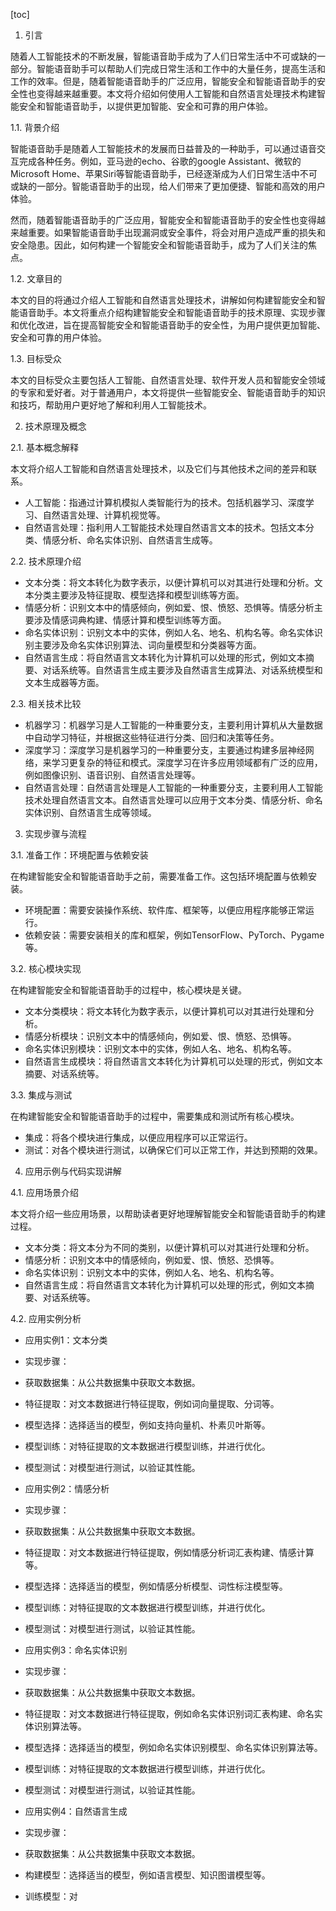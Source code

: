 
[toc]                    
                
                
1. 引言

随着人工智能技术的不断发展，智能语音助手成为了人们日常生活中不可或缺的一部分。智能语音助手可以帮助人们完成日常生活和工作中的大量任务，提高生活和工作的效率。但是，随着智能语音助手的广泛应用，智能安全和智能语音助手的安全性也变得越来越重要。本文将介绍如何使用人工智能和自然语言处理技术构建智能安全和智能语音助手，以提供更加智能、安全和可靠的用户体验。

1.1. 背景介绍

智能语音助手是随着人工智能技术的发展而日益普及的一种助手，可以通过语音交互完成各种任务。例如，亚马逊的echo、谷歌的google Assistant、微软的Microsoft Home、苹果Siri等智能语音助手，已经逐渐成为人们日常生活中不可或缺的一部分。智能语音助手的出现，给人们带来了更加便捷、智能和高效的用户体验。

然而，随着智能语音助手的广泛应用，智能安全和智能语音助手的安全性也变得越来越重要。如果智能语音助手出现漏洞或安全事件，将会对用户造成严重的损失和安全隐患。因此，如何构建一个智能安全和智能语音助手，成为了人们关注的焦点。

1.2. 文章目的

本文的目的将通过介绍人工智能和自然语言处理技术，讲解如何构建智能安全和智能语音助手。本文将重点介绍构建智能安全和智能语音助手的技术原理、实现步骤和优化改进，旨在提高智能安全和智能语音助手的安全性，为用户提供更加智能、安全和可靠的用户体验。

1.3. 目标受众

本文的目标受众主要包括人工智能、自然语言处理、软件开发人员和智能安全领域的专家和爱好者。对于普通用户，本文将提供一些智能安全、智能语音助手的知识和技巧，帮助用户更好地了解和利用人工智能技术。

2. 技术原理及概念

2.1. 基本概念解释

本文将介绍人工智能和自然语言处理技术，以及它们与其他技术之间的差异和联系。

- 人工智能：指通过计算机模拟人类智能行为的技术。包括机器学习、深度学习、自然语言处理、计算机视觉等。
- 自然语言处理：指利用人工智能技术处理自然语言文本的技术。包括文本分类、情感分析、命名实体识别、自然语言生成等。

2.2. 技术原理介绍

- 文本分类：将文本转化为数字表示，以便计算机可以对其进行处理和分析。文本分类主要涉及特征提取、模型选择和模型训练等方面。
- 情感分析：识别文本中的情感倾向，例如爱、恨、愤怒、恐惧等。情感分析主要涉及情感词典构建、情感计算和模型训练等方面。
- 命名实体识别：识别文本中的实体，例如人名、地名、机构名等。命名实体识别主要涉及命名实体识别算法、词向量模型和分类器等方面。
- 自然语言生成：将自然语言文本转化为计算机可以处理的形式，例如文本摘要、对话系统等。自然语言生成主要涉及自然语言生成算法、对话系统模型和文本生成器等方面。

2.3. 相关技术比较

- 机器学习：机器学习是人工智能的一种重要分支，主要利用计算机从大量数据中自动学习特征，并根据这些特征进行分类、回归和决策等任务。
- 深度学习：深度学习是机器学习的一种重要分支，主要通过构建多层神经网络，来学习更复杂的特征和模式。深度学习在许多应用领域都有广泛的应用，例如图像识别、语音识别、自然语言处理等。
- 自然语言处理：自然语言处理是人工智能的一种重要分支，主要利用人工智能技术处理自然语言文本。自然语言处理可以应用于文本分类、情感分析、命名实体识别、自然语言生成等领域。

3. 实现步骤与流程

3.1. 准备工作：环境配置与依赖安装

在构建智能安全和智能语音助手之前，需要准备工作。这包括环境配置与依赖安装。

- 环境配置：需要安装操作系统、软件库、框架等，以便应用程序能够正常运行。
- 依赖安装：需要安装相关的库和框架，例如TensorFlow、PyTorch、Pygame等。

3.2. 核心模块实现

在构建智能安全和智能语音助手的过程中，核心模块是关键。

- 文本分类模块：将文本转化为数字表示，以便计算机可以对其进行处理和分析。
- 情感分析模块：识别文本中的情感倾向，例如爱、恨、愤怒、恐惧等。
- 命名实体识别模块：识别文本中的实体，例如人名、地名、机构名等。
- 自然语言生成模块：将自然语言文本转化为计算机可以处理的形式，例如文本摘要、对话系统等。

3.3. 集成与测试

在构建智能安全和智能语音助手的过程中，需要集成和测试所有核心模块。

- 集成：将各个模块进行集成，以便应用程序可以正常运行。
- 测试：对各个模块进行测试，以确保它们可以正常工作，并达到预期的效果。

4. 应用示例与代码实现讲解

4.1. 应用场景介绍

本文将介绍一些应用场景，以帮助读者更好地理解智能安全和智能语音助手的构建过程。

- 文本分类：将文本分为不同的类别，以便计算机可以对其进行处理和分析。
- 情感分析：识别文本中的情感倾向，例如爱、恨、愤怒、恐惧等。
- 命名实体识别：识别文本中的实体，例如人名、地名、机构名等。
- 自然语言生成：将自然语言文本转化为计算机可以处理的形式，例如文本摘要、对话系统等。

4.2. 应用实例分析

- 应用实例1：文本分类

- 实现步骤：

- 获取数据集：从公共数据集中获取文本数据。
- 特征提取：对文本数据进行特征提取，例如词向量提取、分词等。
- 模型选择：选择适当的模型，例如支持向量机、朴素贝叶斯等。
- 模型训练：对特征提取的文本数据进行模型训练，并进行优化。
- 模型测试：对模型进行测试，以验证其性能。

- 应用实例2：情感分析

- 实现步骤：

- 获取数据集：从公共数据集中获取文本数据。
- 特征提取：对文本数据进行特征提取，例如情感分析词汇表构建、情感计算等。
- 模型选择：选择适当的模型，例如情感分析模型、词性标注模型等。
- 模型训练：对特征提取的文本数据进行模型训练，并进行优化。
- 模型测试：对模型进行测试，以验证其性能。

- 应用实例3：命名实体识别

- 实现步骤：

- 获取数据集：从公共数据集中获取文本数据。
- 特征提取：对文本数据进行特征提取，例如命名实体识别词汇表构建、命名实体识别算法等。
- 模型选择：选择适当的模型，例如命名实体识别模型、命名实体识别算法等。
- 模型训练：对特征提取的文本数据进行模型训练，并进行优化。
- 模型测试：对模型进行测试，以验证其性能。

- 应用实例4：自然语言生成

- 实现步骤：

- 获取数据集：从公共数据集中获取文本数据。
- 构建模型：选择适当的模型，例如语言模型、知识图谱模型等。
- 训练模型：对

